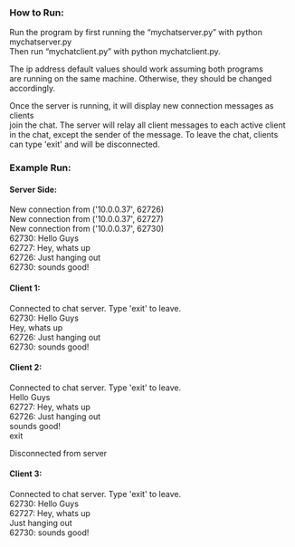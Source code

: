 ### How to Run:
Run the program by first running the “mychatserver.py” with python mychatserver.py  
Then run “mychatclient.py” with python mychatclient.py.  

The ip address default values should work assuming both programs  
are running on the same machine. Otherwise, they should be changed  
accordingly. 

Once the server is running, it will display new connection messages as clients  
join the chat. The server will relay all client messages to each active client  
in the chat, except the sender of the message. To leave the chat, clients  
can type 'exit' and will be disconnected. 



### Example Run:

#### Server Side:
New connection from ('10.0.0.37', 62726)  
New connection from ('10.0.0.37', 62727)  
New connection from ('10.0.0.37', 62730)  
62730: Hello Guys  
62727: Hey, whats up  
62726: Just hanging out  
62730: sounds good!  

#### Client 1:  

Connected to chat server. Type 'exit' to leave.  
62730: Hello Guys  
Hey, whats up  
62726: Just hanging out  
62730: sounds good!  


#### Client 2:

Connected to chat server. Type 'exit' to leave.  
Hello Guys  
62727: Hey, whats up  
62726: Just hanging out  
sounds good!  
exit  

Disconnected from server    


#### Client 3:  

Connected to chat server. Type 'exit' to leave.  
62730: Hello Guys  
62727: Hey, whats up  
Just hanging out  
62730: sounds good!  
  

